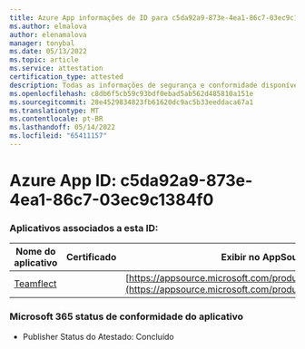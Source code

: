 ```yaml
---
title: Azure App informações de ID para c5da92a9-873e-4ea1-86c7-03ec9c1384f0
ms.author: elmalova
author: elenamalova
manager: tonybal
ms.date: 05/13/2022
ms.topic: article
ms.service: attestation
certification_type: attested
description: Todas as informações de segurança e conformidade disponíveis para c5da92a9-873e-4ea1-86c7-03ec9c1384f0.
ms.openlocfilehash: c8db6f5cb59c93bdf0ebad5ab562d485810a151e
ms.sourcegitcommit: 28e4529834823fb61620dc9ac5b33eeddaca67a1
ms.translationtype: MT
ms.contentlocale: pt-BR
ms.lasthandoff: 05/14/2022
ms.locfileid: "65411157"
---
```

# <a name="azure-app-id-c5da92a9-873e-4ea1-86c7-03ec9c1384f0"></a>Azure App ID: c5da92a9-873e-4ea1-86c7-03ec9c1384f0


### <a name="apps-associated-with-this-id"></a>Aplicativos associados a esta ID:
| **Nome do aplicativo** | **Certificado** | **Exibir no AppSource** |
|--------------|---------------|-----------------------|
| [Teamflect](../forward/WA200001860.md) |  | [https://appsource.microsoft.com/product/office/WA200001860](https://appsource.microsoft.com/product/office/WA200001860) |

### <a name="microsoft-365-app-compliance-status"></a>Microsoft 365 status de conformidade do aplicativo
- Publisher Status do Atestado: Concluído
